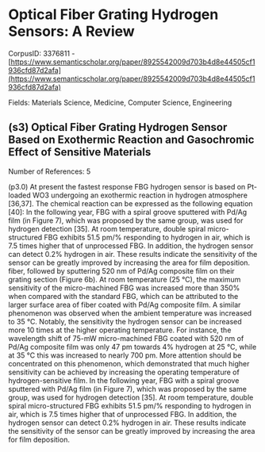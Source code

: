 # Optical Fiber Grating Hydrogen Sensors: A Review

CorpusID: 3376811 - [https://www.semanticscholar.org/paper/8925542009d703b4d8e44505cf1936cfd87d2afa](https://www.semanticscholar.org/paper/8925542009d703b4d8e44505cf1936cfd87d2afa)

Fields: Materials Science, Medicine, Computer Science, Engineering

## (s3) Optical Fiber Grating Hydrogen Sensor Based on Exothermic Reaction and Gasochromic Effect of Sensitive Materials
Number of References: 5

(p3.0) At present the fastest response FBG hydrogen sensor is based on Pt-loaded WO3 undergoing an exothermic reaction in hydrogen atmosphere [36,37]. The chemical reaction can be expressed as the following equation [40]: In the following year, FBG with a spiral groove sputtered with Pd/Ag film (in Figure 7), which was proposed by the same group, was used for hydrogen detection [35]. At room temperature, double spiral micro-structured FBG exhibits 51.5 pm/% responding to hydrogen in air, which is 7.5 times higher that of unprocessed FBG. In addition, the hydrogen sensor can detect 0.2% hydrogen in air. These results indicate the sensitivity of the sensor can be greatly improved by increasing the area for film deposition. fiber, followed by sputtering 520 nm of Pd/Ag composite film on their grating section (Figure 6b). At room temperature (25 °C), the maximum sensitivity of the micro-machined FBG was increased more than 350% when compared with the standard FBG, which can be attributed to the larger surface area of fiber coated with Pd/Ag composite film. A similar phenomenon was observed when the ambient temperature was increased to 35 °C. Notably, the sensitivity the hydrogen sensor can be increased more 10 times at the higher operating temperature. For instance, the wavelength shift of 75-mW micro-machined FBG coated with 520 nm of Pd/Ag composite film was only 47 pm towards 4% hydrogen at 25 °C, while at 35 °C this was increased to nearly 700 pm. More attention should be concentrated on this phenomenon, which demonstrated that much higher sensitivity can be achieved by increasing the operating temperature of hydrogen-sensitive film. In the following year, FBG with a spiral groove sputtered with Pd/Ag film (in Figure 7), which was proposed by the same group, was used for hydrogen detection [35]. At room temperature, double spiral micro-structured FBG exhibits 51.5 pm/% responding to hydrogen in air, which is 7.5 times higher that of unprocessed FBG. In addition, the hydrogen sensor can detect 0.2% hydrogen in air. These results indicate the sensitivity of the sensor can be greatly improved by increasing the area for film deposition. 
